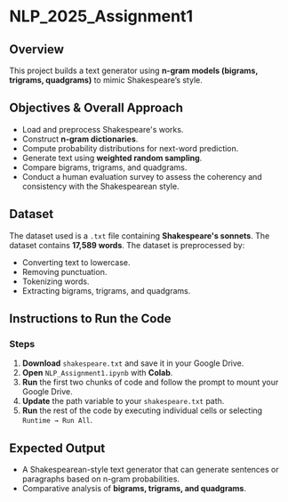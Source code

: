 # NLP_2025_Assignment1

## Overview
This project builds a text generator using **n-gram models (bigrams, trigrams, quadgrams)** to mimic Shakespeare’s style.

## Objectives & Overall Approach
- Load and preprocess Shakespeare's works.
- Construct **n-gram dictionaries**.
- Compute probability distributions for next-word prediction.
- Generate text using **weighted random sampling**.
- Compare bigrams, trigrams, and quadgrams.
- Conduct a human evaluation survey to assess the coherency and consistency with the Shakespearean style.

## Dataset
The dataset used is a `.txt` file containing **Shakespeare's sonnets**. The dataset contains **17,589 words**. The dataset is preprocessed by:
- Converting text to lowercase.
- Removing punctuation.
- Tokenizing words.
- Extracting bigrams, trigrams, and quadgrams.

## Instructions to Run the Code

### Steps
1. **Download** `shakespeare.txt` and save it in your Google Drive.
2. **Open** `NLP_Assignment1.ipynb` with **Colab**.
3. **Run** the first two chunks of code and follow the prompt to mount your Google Drive.
4. **Update** the path variable to your `shakespeare.txt` path.
5. **Run** the rest of the code by executing individual cells or selecting `Runtime → Run All`. 

## Expected Output
- A Shakespearean-style text generator that can generate sentences or paragraphs based on n-gram probabilities.
- Comparative analysis of **bigrams, trigrams, and quadgrams**.
